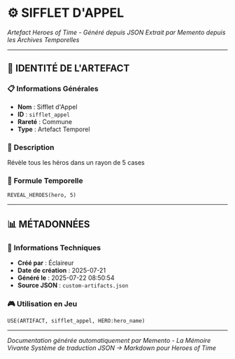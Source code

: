 # ⚙️ **SIFFLET D'APPEL**
*Artefact Heroes of Time - Généré depuis JSON*
*Extrait par Memento depuis les Archives Temporelles*

---

## 🌟 **IDENTITÉ DE L'ARTEFACT**

### 📋 **Informations Générales**
- **Nom** : Sifflet d'Appel
- **ID** : `sifflet_appel`
- **Rareté** : Commune
- **Type** : Artefact Temporel

### 📖 **Description**
Révèle tous les héros dans un rayon de 5 cases


### 🔮 **Formule Temporelle**
```hots
REVEAL_HEROES(hero, 5)
```

---

## 📊 **MÉTADONNÉES**

### 🔧 **Informations Techniques**
- **Créé par** : Éclaireur
- **Date de création** : 2025-07-21
- **Généré le** : 2025-07-22 08:50:54
- **Source JSON** : `custom-artifacts.json`

### 🎮 **Utilisation en Jeu**
```hots
USE(ARTIFACT, sifflet_appel, HERO:hero_name)
```

---

*Documentation générée automatiquement par Memento - La Mémoire Vivante*
*Système de traduction JSON → Markdown pour Heroes of Time*

